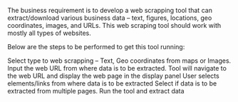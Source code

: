 The business requirement is to develop a web scrapping tool that can extract/download various business data – text, figures, locations, geo coordinates, images, and URLs. This web scraping tool should work with mostly all types of websites.

Below are the steps to be performed to get this tool running:

Select type to web scrapping – Text, Geo coordinates from maps or Images.
Input the web URL from where data is to be extracted.
Tool will navigate to the web URL and display the web page in the display panel
User selects elements/links from where data is to be extracted
Select if data is to be extracted from multiple pages.
Run the tool and extract data



